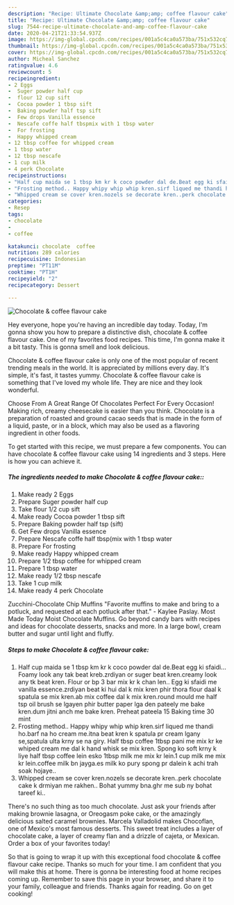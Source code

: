 ```yaml
---
description: "Recipe: Ultimate Chocolate &amp;amp; coffee flavour cake"
title: "Recipe: Ultimate Chocolate &amp;amp; coffee flavour cake"
slug: 7544-recipe-ultimate-chocolate-and-amp-coffee-flavour-cake
date: 2020-04-21T21:33:54.937Z
image: https://img-global.cpcdn.com/recipes/001a5c4ca0a573ba/751x532cq70/chocolate-coffee-flavour-cake-recipe-main-photo.jpg
thumbnail: https://img-global.cpcdn.com/recipes/001a5c4ca0a573ba/751x532cq70/chocolate-coffee-flavour-cake-recipe-main-photo.jpg
cover: https://img-global.cpcdn.com/recipes/001a5c4ca0a573ba/751x532cq70/chocolate-coffee-flavour-cake-recipe-main-photo.jpg
author: Micheal Sanchez
ratingvalue: 4.6
reviewcount: 5
recipeingredient:
- 2 Eggs
-  Suger powder half cup
-  flour 12 cup sift
-  Cocoa powder 1 tbsp sift
-  Baking powder half tsp sift
-  Few drops Vanilla essence
-  Nescafe coffe half tbspmix with 1 tbsp water
-  For frosting
-  Happy whipped cream
- 12 tbsp coffee for whipped cream
- 1 tbsp water
- 12 tbsp nescafe
- 1 cup milk
- 4 perk Chocolate
recipeinstructions:
- "Half cup maida se 1 tbsp km kr k coco powder dal de.Beat egg ki sfaidi... Foamy look any tak beat kreb.zrdiyan or suger beat kren.creamy look any tk beat kren. Flour or bp 3 bar mix kr k chan len.. Egg ki sfaidi me vanilla essence.zrdiyan beat ki hui dal k mix kren phir thora flour daal k spatula se mix kren.ab mix coffee dal k mix kren.round mould me half tsp oil brush se lgayen phir butter paper lga den pateely me bake kren.dum jitni anch me bake kren. Preheat pateela 15   Baking time 30 mint"
- "Frosting method.. Happy whipy whip whip kren.sirf liqued me thandi ho.barf na ho cream me.itna beat kren k spatula pr cream lgany se,spatula ulta krny se na giry. Half tbsp coffee 1tbsp pani me mix kr ke whiped cream me dal k hand whisk se mix kren. Spong ko soft krny k liye half tbsp coffee lein esko 1tbsp milk me mix kr lein.1 cup milk me mix kr lein.coffee milk bn jayga.es milk ko pury spong pr dalein k achi trah soak hojaye.."
- "Whipped cream se cover kren.nozels se decorate kren..perk chocolate cake k drmiyan me rakhen.. Bohat yummy bna.ghr me sub ny bohat tareef ki.."
categories:
- Resep
tags:
- chocolate
- 
- coffee

katakunci: chocolate  coffee
nutrition: 289 calories
recipecuisine: Indonesian
preptime: "PT11M"
cooktime: "PT1H"
recipeyield: "2"
recipecategory: Dessert

---
```



![Chocolate &amp; coffee flavour cake](https://img-global.cpcdn.com/recipes/001a5c4ca0a573ba/751x532cq70/chocolate-coffee-flavour-cake-recipe-main-photo.jpg)

Hey everyone, hope you're having an incredible day today. Today, I'm gonna show you how to prepare a distinctive dish, chocolate &amp; coffee flavour cake. One of my favorites food recipes. This time, I'm gonna make it a bit tasty. This is gonna smell and look delicious.

Chocolate &amp; coffee flavour cake is only one of the most popular of recent trending meals in the world. It is appreciated by millions every day. It's simple, it's fast, it tastes yummy. Chocolate &amp; coffee flavour cake is something that I've loved my whole life. They are nice and they look wonderful.

Choose From A Great Range Of Chocolates Perfect For Every Occasion! Making rich, creamy cheesecake is easier than you think. Chocolate is a preparation of roasted and ground cacao seeds that is made in the form of a liquid, paste, or in a block, which may also be used as a flavoring ingredient in other foods.


To get started with this recipe, we must prepare a few components. You can have chocolate &amp; coffee flavour cake using 14 ingredients and 3 steps. Here is how you can achieve it.

##### The ingredients needed to make Chocolate &amp; coffee flavour cake::

1. Make ready 2 Eggs
1. Prepare  Suger powder half cup
1. Take  flour 1/2 cup sift
1. Make ready  Cocoa powder 1 tbsp sift
1. Prepare  Baking powder half tsp (sift)
1. Get  Few drops Vanilla essence
1. Prepare  Nescafe coffe half tbsp(mix with 1 tbsp water
1. Prepare  For frosting
1. Make ready  Happy whipped cream
1. Prepare 1/2 tbsp coffee for whipped cream
1. Prepare 1 tbsp water
1. Make ready 1/2 tbsp nescafe
1. Take 1 cup milk
1. Make ready 4 perk Chocolate


Zucchini-Chocolate Chip Muffins &#34;Favorite muffins to make and bring to a potluck, and requested at each potluck after that.&#34; - Kaylee Paslay. Most Made Today Moist Chocolate Muffins. Go beyond candy bars with recipes and ideas for chocolate desserts, snacks and more. In a large bowl, cream butter and sugar until light and fluffy. 

##### Steps to make Chocolate &amp; coffee flavour cake:

1. Half cup maida se 1 tbsp km kr k coco powder dal de.Beat egg ki sfaidi...
Foamy look any tak beat kreb.zrdiyan or suger beat kren.creamy look any tk beat kren.
Flour or bp 3 bar mix kr k chan len..
Egg ki sfaidi me vanilla essence.zrdiyan beat ki hui dal k mix kren phir thora flour daal k spatula se mix kren.ab mix coffee dal k mix kren.round mould me half tsp oil brush se lgayen phir butter paper lga den pateely me bake kren.dum jitni anch me bake kren.
Preheat pateela 15 
 Baking time 30 mint
1. Frosting method..
Happy whipy whip whip kren.sirf liqued me thandi ho.barf na ho cream me.itna beat kren k spatula pr cream lgany se,spatula ulta krny se na giry. Half tbsp coffee 1tbsp pani me mix kr ke whiped cream me dal k hand whisk se mix kren.
Spong ko soft krny k liye half tbsp coffee lein esko 1tbsp milk me mix kr lein.1 cup milk me mix kr lein.coffee milk bn jayga.es milk ko pury spong pr dalein k achi trah soak hojaye..
1. Whipped cream se cover kren.nozels se decorate kren..perk chocolate cake k drmiyan me rakhen..
Bohat yummy bna.ghr me sub ny bohat tareef ki..


There&#39;s no such thing as too much chocolate. Just ask your friends after making brownie lasagna, or Oreogasm poke cake, or the amazingly delicious salted caramel brownies. Marcela Valladolid makes Chocoflan, one of Mexico&#39;s most famous desserts. This sweet treat includes a layer of chocolate cake, a layer of creamy flan and a drizzle of cajeta, or Mexican. Order a box of your favorites today! 

So that is going to wrap it up with this exceptional food chocolate &amp; coffee flavour cake recipe. Thanks so much for your time. I am confident that you will make this at home. There is gonna be interesting food at home recipes coming up. Remember to save this page in your browser, and share it to your family, colleague and friends. Thanks again for reading. Go on get cooking!
